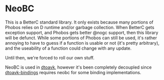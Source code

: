 # NeoBC

This is a BetterC standard library. It only exists because many portions of
Phobos relies on D runtime and/or garbage collection. When BetterC gets
exception support, and Phobos gets better @nogc support, then this library will
be defunct. While some portions of Phobos can still be used, it's rather
annoying to have to guess if a function is usable or not (it's pretty
arbitrary), and the useability of a function could change with any update.

Until then, we're forced to roll our own stuff.

NeoBC is used in [dtoavk](https://github.com/aodq/dtoavk), however it's been
completely decoupled since
[dtoavk-bindings](https://github.com/aodq/dtoavk-bindings) requires neobc for
some binding implementations.
